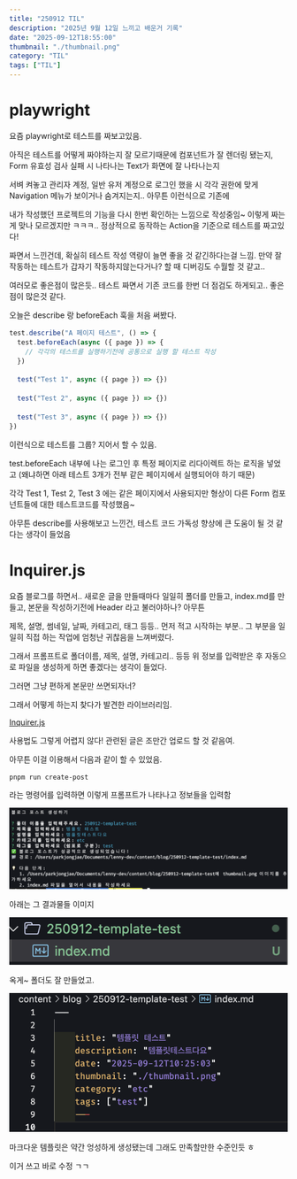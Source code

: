 ```yaml
---
title: "250912 TIL"
description: "2025년 9월 12일 느끼고 배운거 기록"
date: "2025-09-12T18:55:00"
thumbnail: "./thumbnail.png"
category: "TIL"
tags: ["TIL"]
---
```


# playwright

요즘 playwright로 테스트를 짜보고있음.

아직은 테스트를 어떻게 짜야하는지 잘 모르기때문에 컴포넌트가 잘 렌더링 됐는지, Form 유효성 검사 실패 시 나타나는 Text가 화면에 잘 나타나는지

서벼 켜놓고 관리자 계정, 일반 유저 계정으로 로그인 했을 시 각각 권한에 맞게 Navigation 메뉴가 보이거나 숨겨지는지.. 아무튼 이런식으로 기존에

내가 작성했던 프로젝트의 기능을 다시 한번 확인하는 느낌으로 작성중임~ 이렇게 짜는게 맞나 모르겠지만 ㅋㅋㅋ.. 정상적으로 동작하는 Action을 기준으로 테스트를 짜고있다!

짜면서 느낀건데, 확실히 테스트 작성 역량이 늘면 좋을 것 같긴하다는걸 느낌. 만약 잘 작동하는 테스트가 갑자기 작동하지않는다거나? 할 때 디버깅도 수월할 것 같고..

여러모로 좋은점이 많은듯.. 테스트 짜면서 기존 코드를 한번 더 점검도 하게되고.. 좋은점이 많은것 같다.

오늘은 describe 랑 beforeEach 훅을 처음 써봤다.

```ts
test.describe("A 페이지 테스트", () => {
  test.beforeEach(async ({ page }) => {
    // 각각의 테스트를 실행하기전에 공통으로 실행 할 테스트 작성
  })

  test("Test 1", async ({ page }) => {})

  test("Test 2", async ({ page }) => {})

  test("Test 3", async ({ page }) => {})
})
```

이런식으로 테스트를 그룹? 지어서 할 수 있음.

test.beforeEach 내부에 나는 로그인 후 특정 페이지로 리다이렉트 하는 로직을 넣었고 (왜냐하면 아래 테스트 3개가 전부 같은 페이지에서 실행되어야 하기 때문)

각각 Test 1, Test 2, Test 3 에는 같은 페이지에서 사용되지만 형상이 다른 Form 컴포넌트들에 대한 테스트코드를 작성했음~

아무튼 describe를 사용해보고 느낀건, 테스트 코드 가독성 향상에 큰 도움이 될 것 같다는 생각이 들었음

# Inquirer.js

요즘 블로그를 하면서.. 새로운 글을 만들때마다 일일히 폴더를 만들고, index.md를 만들고, 본문을 작성하기전에 Header 라고 불러야하나? 아무튼

제목, 설명, 썸네일, 날짜, 카테고리, 태그 등등.. 먼저 적고 시작하는 부분.. 그 부분을 일일히 직접 하는 작업에 엄청난 귀찮음을 느껴버렸다.

그래서 프롬프트로 폴더이름, 제목, 설명, 카테고리.. 등등 위 정보를 입력받은 후 자동으로 파일을 생성하게 하면 좋겠다는 생각이 들었다.

그러면 그냥 편하게 본문만 쓰면되자너?

그래서 어떻게 하는지 찾다가 발견한 라이브러리임.

[Inquirer.js](https://www.npmjs.com/package/@inquirer/prompts)

사용법도 그렇게 어렵지 않다! 관련된 글은 조만간 업로드 할 것 같음여.

아무튼 이걸 이용해서 다음과 같이 할 수 있었음.

```bash
pnpm run create-post
```

라는 명령어를 입력하면 이렇게 프롬프트가 나타나고 정보들을 입력함

![](./result_cli.png)

아래는 그 결과물들 이미지

![](./result_directory.png)

옥게~ 폴더도 잘 만들었고.

![](./result_md.png)

마크다운 템플릿은 약간 엉성하게 생성됐는데 그래도 만족할만한 수준인듯 ㅎ

이거 쓰고 바로 수정 ㄱㄱ
